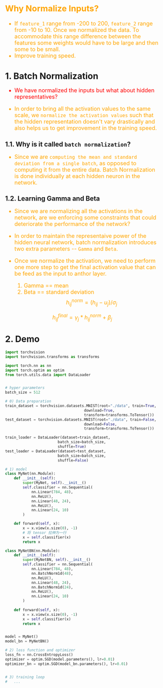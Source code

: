 <!--
 * @Descripttion: 
 * @version: 
 * @Author: sch
 * @Date: 2022-03-07 14:54:47
 * @LastEditors: sch
 * @LastEditTime: 2022-03-07 16:38:37
-->
<font color="orange" size="4">

Why Normalize Inputs?
---------------------
- If `feature_1` range from -200 to 200, `feature_2` range from -10 to 10. Once we normalized the data. To accommodate this range difference between the features some weights would have to be large and then some to be small.
- Improve training speed.

</font>

# 1. Batch Normalization
<font color="red" size="4">


- We have normalized the inputs but what about hidden representatives?

</font>

<font color="orange" size="4">

- In order to bring all the activation values to the same scale, we `normalize the activation values` such that the hidden representation doesn't vary drastically and also helps us to get improvement in the training speed.

</font>

## 1.1. Why is it called `batch normalization`?
<font color="orange" size="4">

- Since we are `computing the mean and standard deviation from a single batch`, as opposed to computing it from the entire data. Batch Normalization is done individually at each hidden neuron in the network.

</font>

## 1.2. Learning Gamma and Beta
<font color="orange" size="4">


- Since we are normalizing all the activations in the network, are we enforcing some constraints that could deteriorate the performance of the network?

- In order to maintain the representaive power of the hidden neural network, batch normalization introduces two extra parameters -- `Gamma` and `Beta`. 

- Once we normalize the activation, we need to perform one more step to get the final activation value that can be feed as the input to anthor layer.
    1. Gamma  == mean
    2. Beta == standard deviation
$$ h_{ij}^{norm} = ( h_{ij} - u_j ) / \sigma_j $$

$$ h_{ij}^{final} = \gamma_j * h_{ij}^{norm} + \beta_j $$

</font>


# 2. Demo
```python
import torchvision
import torchvision.transforms as transforms

import torch.nn as nn
import torch.optim as optim
from torch.utils.data import DataLoader


# hyper parameters
batch_size = 512

# 0) Data preparation
train_dataset = torchvision.datasets.MNIST(root="./data", train=True,
                                    download=True,
                                    transform=transforms.ToTensor())
test_dataset = torchvision.datasets.MNIST(root="./data", train=False,
                                    download=False,
                                    transform=transforms.ToTensor())

train_loader = DataLoader(dataset=train_dataset,
                        batch_size=batch_size,
                        shuffle=True)
test_loader = DataLoader(dataset=test_dataset,
                        batch_size=batch_size,
                        shuffle=False)

# 1) model
class MyNet(nn.Module):
    def __init__(self):
        super(MyNet, self).__init__()
        self.classifier = nn.Sequential(
            nn.Linear(784, 48),
            nn.ReLU(),
            nn.Linear(48, 24),
            nn.ReLU(),
            nn.Linear(24, 10)
        )

    def forward(self, x):
        x = x.view(x.size(0), -1)
        # 将 tensor 拉伸为一行
        x = self.classifier(x)
        return x

class MyNetBN(nn.Module):
    def __init__(self):
        super(MyNetBN, self).__init__()
        self.classifier = nn.Sequential(
            nn.Linear(784, 48),
            nn.BatchNorm1d(48),
            nn.ReLU(),
            nn.Linear(48, 24),
            nn.BatchNorm1d(24),
            nn.ReLU(),
            nn.Linear(24, 10)
        )
    
    def forward(self, x):
        x = x.view(x.size(0), -1)
        x = self.classifier(x)
        return x


model = MyNet()
model_bn = MyNetBN()

# 2) loss function and optimizer
loss_fn = nn.CrossEntropyLoss()
optimizer = optim.SGD(model.parameters(), lr=0.01)
optimizer_bn = optim.SGD(model_bn.parameters(), lr=0.01)


# 3) training loop
#   ...
```